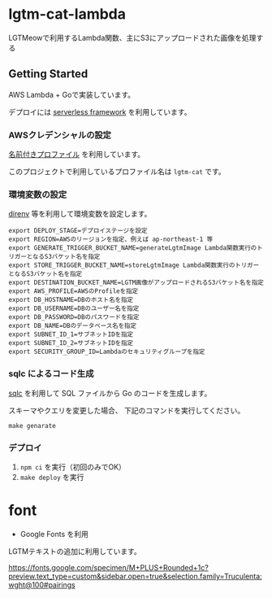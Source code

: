 # lgtm-cat-lambda
LGTMeowで利用するLambda関数、主にS3にアップロードされた画像を処理する

## Getting Started

AWS Lambda + Goで実装しています。

デプロイには [serverless framework](https://www.serverless.com/) を利用しています。

### AWSクレデンシャルの設定

[名前付きプロファイル](https://docs.aws.amazon.com/ja_jp/cli/latest/userguide/cli-configure-profiles.html) を利用しています。

このプロジェクトで利用しているプロファイル名は `lgtm-cat` です。

### 環境変数の設定

[direnv](https://github.com/direnv/direnv) 等を利用して環境変数を設定します。

```
export DEPLOY_STAGE=デプロイステージを設定
export REGION=AWSのリージョンを指定、例えば ap-northeast-1 等
export GENERATE_TRIGGER_BUCKET_NAME=generateLgtmImage Lambda関数実行のトリガーとなるS3バケット名を指定
export STORE_TRIGGER_BUCKET_NAME=storeLgtmImage Lambda関数実行のトリガーとなるS3バケット名を指定
export DESTINATION_BUCKET_NAME=LGTM画像がアップロードされるS3バケット名を指定
export AWS_PROFILE=AWSのProfileを指定
export DB_HOSTNAME=DBのホスト名を指定
export DB_USERNAME=DBのユーザー名を指定
export DB_PASSWORD=DBのパスワードを指定
export DB_NAME=DBのデータベース名を指定
export SUBNET_ID_1=サブネットIDを指定
export SUBNET_ID_2=サブネットIDを指定
export SECURITY_GROUP_ID=Lambdaのセキュリティグループを指定
```

### sqlc によるコード生成

[sqlc](https://github.com/kyleconroy/sqlc) を利用して SQL ファイルから Go のコードを生成します。

スキーマやクエリを変更した場合、 下記のコマンドを実行してください。

```shell
make genarate
```

### デプロイ

1. `npm ci` を実行（初回のみでOK）
1. `make deploy` を実行

# font
- Google Fonts を利用

LGTMテキストの追加に利用しています。

https://fonts.google.com/specimen/M+PLUS+Rounded+1c?preview.text_type=custom&sidebar.open=true&selection.family=Truculenta:wght@100#pairings
